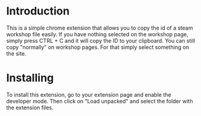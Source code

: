 # Introduction
This is a simple chrome extension that allows you to copy the id of a steam workshop file easily. If you have nothing selected on the workshop page, simply press CTRL + C and it will copy the ID to your clipboard. You can still copy "normally" on workshop pages. For that simply select something on the site.

# Installing
To install this extension, go to your extension page and enable the developer mode. Then click on "Load unpacked" and select the folder with the extension files.

